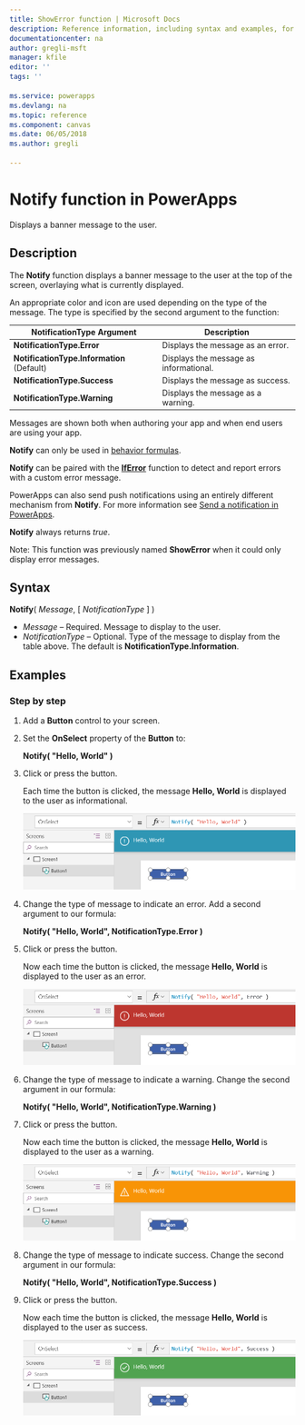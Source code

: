 ```yaml
---
title: ShowError function | Microsoft Docs
description: Reference information, including syntax and examples, for the ShowError function in PowerApps
documentationcenter: na
author: gregli-msft
manager: kfile
editor: ''
tags: ''

ms.service: powerapps
ms.devlang: na
ms.topic: reference
ms.component: canvas
ms.date: 06/05/2018
ms.author: gregli

---
```

# Notify function in PowerApps
Displays a banner message to the user.

## Description
The **Notify** function displays a banner message to the user at the top of the screen, overlaying what is currently displayed.  

An appropriate color and icon are used depending on the type of the message.   The type is specified by the second argument to the function:

| NotificationType Argument | Description |
| --- | --- |
| **NotificationType.Error** | Displays the message as an error. |
| **NotificationType.Information** (Default) | Displays the message as informational.  |
| **NotificationType.Success** | Displays the message as success. |
| **NotificationType.Warning** | Displays the message as a warning. |

Messages are shown both when authoring your app and when end users are using your app.

**Notify** can only be used in [behavior formulas](../working-with-formulas-in-depth.md).

**Notify** can be paired with the [**IfError**](function-iferror.md) function to detect and report errors with a custom error message.

PowerApps can also send push notifications using an entirely different mechanism from **Notify**.  For more information see [Send a notification in PowerApps](../add-notifications.md).

**Notify** always returns *true*.

Note: This function was previously named **ShowError** when it could only display error messages.

## Syntax
**Notify**( *Message*, [ *NotificationType* ] )

* *Message* – Required.  Message to display to the user.
* *NotificationType* – Optional.  Type of the message to display from the table above.  The default is **NotificationType.Information**.  

## Examples

### Step by step

1. Add a **Button** control to your screen.

2. Set the **OnSelect** property of the **Button** to:

	**Notify( "Hello, World" )**

3. Click or press the button.  

	Each time the button is clicked, the message **Hello, World** is displayed to the user as informational.

	![In the authoring environment, showing Button.OnSelect calling Notify and displaying the resuling Hello, World message as a blue banner message for the user](media/function-showerror/hello-world.png)

4. Change the type of message to indicate an error.  Add a second argument to our formula:

	**Notify( "Hello, World", NotificationType.Error )**

5. Click or press the button.

	Now each time the button is clicked, the message **Hello, World** is displayed to the user as an error.

	![In the authoring environment, showing Button.OnSelect calling Notify and displaying the resuling Hello, World message as a red banner message for the user](media/function-showerror/hello-world-error.png)

4. Change the type of message to indicate a warning.  Change the second argument in our formula:

	**Notify( "Hello, World", NotificationType.Warning )**

5. Click or press the button.

	Now each time the button is clicked, the message **Hello, World** is displayed to the user as a warning.

	![In the authoring environment, showing Button.OnSelect calling Notify and displaying the resuling Hello, World message as an orange banner message for the user](media/function-showerror/hello-world-warning.png)

4. Change the type of message to indicate success.  Change the second argument in our formula:

	**Notify( "Hello, World", NotificationType.Success )**

5. Click or press the button.

	Now each time the button is clicked, the message **Hello, World** is displayed to the user as success.

	![In the authoring environment, showing Button.OnSelect calling Notify and displaying the resuling Hello, World message as a green banner message for the user](media/function-showerror/hello-world-success.png)
